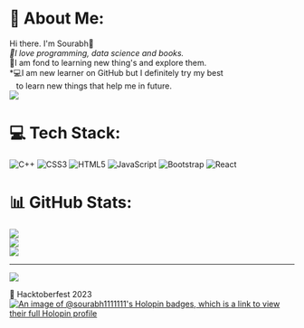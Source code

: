 
# 💫 About Me:
Hi there. I'm Sourabh👋<br>*🚀I love programming, data science and books.<br>*🌱I am fond to learning new thing's and explore them.<br>*💻I am new learner on GitHub but I definitely try my best<br> &nbsp;&nbsp;  to learn new things that help me in future.  <br>
<img src="https://e1.pxfuel.com/desktop-wallpaper/359/927/desktop-wallpaper-night-room-room.jpg" >

# 💻 Tech Stack:
![C++](https://img.shields.io/badge/c++-%2300599C.svg?style=for-the-badge&logo=c%2B%2B&logoColor=white) ![CSS3](https://img.shields.io/badge/css3-%231572B6.svg?style=for-the-badge&logo=css3&logoColor=white) ![HTML5](https://img.shields.io/badge/html5-%23E34F26.svg?style=for-the-badge&logo=html5&logoColor=white) ![JavaScript](https://img.shields.io/badge/javascript-%23323330.svg?style=for-the-badge&logo=javascript&logoColor=%23F7DF1E)  ![Bootstrap](https://img.shields.io/badge/bootstrap-%23563D7C.svg?style=for-the-badge&logo=bootstrap&logoColor=white) ![React](https://img.shields.io/badge/react-%2320232a.svg?style=for-the-badge&logo=react&logoColor=%2361DAFB)
# 📊 GitHub Stats:
![](https://github-readme-stats.vercel.app/api?username=sourabh1111111&theme=dark&hide_border=false&include_all_commits=true&count_private=true)<br/>
![](https://github-readme-streak-stats.herokuapp.com/?user=sourabh1111111&theme=dark&hide_border=false)<br/>
![](https://github-readme-stats.vercel.app/api/top-langs/?username=sourabh1111111&theme=dark&hide_border=false&include_all_commits=true&count_private=true&layout=compact)

---
[![](https://visitcount.itsvg.in/api?id=sourabh1111111&icon=0&color=0)](https://visitcount.itsvg.in)

<!-- Proudly created with GPRM ( https://gprm.itsvg.in ) -->
🚀  Hacktoberfest 2023
[![An image of @sourabh1111111's Holopin badges, which is a link to view their full Holopin profile](https://holopin.me/sourabh1111111)](https://holopin.io/@sourabh1111111)
